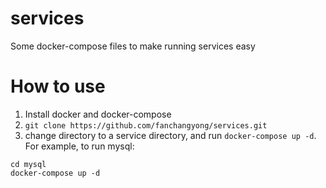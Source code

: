 # services
Some docker-compose files to make running services easy

# How to use

1. Install docker and docker-compose
2. `git clone https://github.com/fanchangyong/services.git`
3. change directory to a service directory, and run `docker-compose up -d`. For example, to run mysql:

```
cd mysql
docker-compose up -d
```
